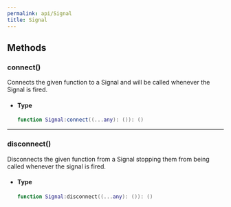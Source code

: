 ```yaml
---
permalink: api/Signal
title: Signal
---
```


## Methods

### connect()

Connects the given function to a Signal and will be called whenever the Signal is fired.

- #### Type
	
	```lua
	function Signal:connect((...any): ()): ()
	```

---

### disconnect()

Disconnects the given function from a Signal stopping them from being called whenever the signal is fired.

- #### Type
  
	```lua
	function Signal:disconnect((...any): ()): ()
	```


